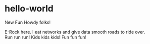 # hello-world
New Fun
Howdy folks!

E-Rock here.  I eat networks and give data smooth roads to ride over.  
Run run run! Kids kids kids! Fun fun fun!
